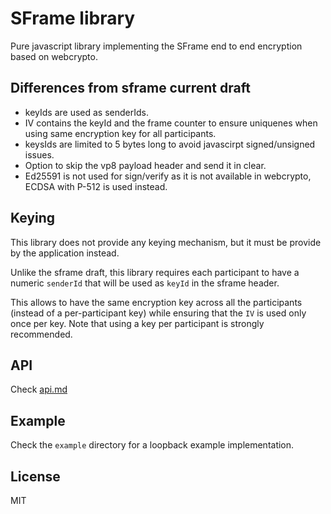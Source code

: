 # SFrame library

Pure javascript library implementing the SFrame end to end encryption based on webcrypto. 

## Differences from sframe current draft
 
 - keyIds are used as senderIds.
 - IV contains the keyId and the frame counter to ensure uniquenes when using same encryption key for all participants.
 - keysIds are limited to 5 bytes long to avoid javascirpt signed/unsigned issues.
 - Option to skip the vp8 payload header and send it in clear.
 - Ed25591 is not used for sign/verify as it is not available in webcrypto, ECDSA with P-512 is used instead.
 
 ## Keying
 
 This library does not provide any keying mechanism, but it must be provide by the application instead.
 
 Unlike the sframe draft, this library requires each participant to have a numeric `senderId` that will be used as `keyId` in the sframe  header. 
 
 This allows to have the same encryption key across all the participants (instead of a per-participant key) while ensuring that the `IV` is used only once per key. Note that using a key per participant is strongly recommended.
 
 ## API
 
 Check [api.md](/api.md)
 
 ## Example
 
 Check the `example` directory for a loopback example implementation.
 
 ## License
 
 MIT
